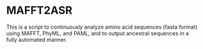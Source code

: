 # MAFFT2ASR
This is a script to continuously analyze amino acid sequences (fasta format) using MAFFT, PhyML, and PAML, and to output ancestral sequences in a fully automated manner.
